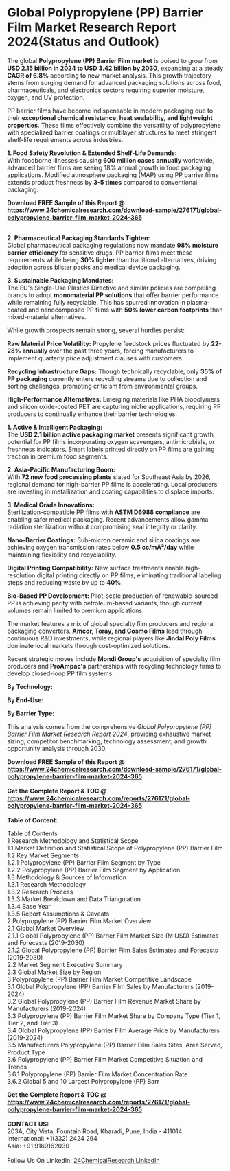 <h1>Global Polypropylene (PP) Barrier Film Market Research Report 2024(Status and Outlook)</h1><p>The global <strong>Polypropylene (PP) Barrier Film market</strong> is poised to grow from <strong>USD 2.15 billion in 2024 to USD 3.42 billion by 2030</strong>, expanding at a steady <strong>CAGR of 6.8%</strong> according to new market analysis. This growth trajectory stems from surging demand for advanced packaging solutions across food, pharmaceuticals, and electronics sectors requiring superior moisture, oxygen, and UV protection.</p><p>PP barrier films have become indispensable in modern packaging due to their <strong>exceptional chemical resistance, heat sealability, and lightweight properties</strong>. These films effectively combine the versatility of polypropylene with specialized barrier coatings or multilayer structures to meet stringent shelf-life requirements across industries.</p><p><strong>1. Food Safety Revolution &amp; Extended Shelf-Life Demands:</strong><br>
With foodborne illnesses causing <strong>600 million cases annually</strong> worldwide, advanced barrier films are seeing 18% annual growth in food packaging applications. Modified atmosphere packaging (MAP) using PP barrier films extends product freshness by <strong>3-5 times</strong> compared to conventional packaging.</p><div><b>Download FREE Sample of this Report @ 
            <a href="https://www.24chemicalresearch.com/download-sample/276171/global-polypropylene-barrier-film-market-2024-365">
            https://www.24chemicalresearch.com/download-sample/276171/global-polypropylene-barrier-film-market-2024-365</a></b></div><br><p><strong>2. Pharmaceutical Packaging Standards Tighten:</strong><br>
Global pharmaceutical packaging regulations now mandate <strong>98% moisture barrier efficiency</strong> for sensitive drugs. PP barrier films meet these requirements while being <strong>30% lighter</strong> than traditional alternatives, driving adoption across blister packs and medical device packaging.</p><p><strong>3. Sustainable Packaging Mandates:</strong><br>
The EU's Single-Use Plastics Directive and similar policies are compelling brands to adopt <strong>monomaterial PP solutions</strong> that offer barrier performance while remaining fully recyclable. This has spurred innovation in plasma-coated and nanocomposite PP films with <strong>50% lower carbon footprints</strong> than mixed-material alternatives.</p><p>While growth prospects remain strong, several hurdles persist:</p><p><strong>Raw Material Price Volatility:</strong> Propylene feedstock prices fluctuated by <strong>22-28% annually</strong> over the past three years, forcing manufacturers to implement quarterly price adjustment clauses with customers.</p><p><strong>Recycling Infrastructure Gaps:</strong> Though technically recyclable, only <strong>35% of PP packaging</strong> currently enters recycling streams due to collection and sorting challenges, prompting criticism from environmental groups.</p><p><strong>High-Performance Alternatives:</strong> Emerging materials like PHA biopolymers and silicon oxide-coated PET are capturing niche applications, requiring PP producers to continually enhance their barrier technologies.</p><p><strong>1. Active &amp; Intelligent Packaging:</strong><br>
The <strong>USD 2.1 billion active packaging market</strong> presents significant growth potential for PP films incorporating oxygen scavengers, antimicrobials, or freshness indicators. Smart labels printed directly on PP films are gaining traction in premium food segments.</p><p><strong>2. Asia-Pacific Manufacturing Boom:</strong><br>
With <strong>72 new food processing plants</strong> slated for Southeast Asia by 2026, regional demand for high-barrier PP films is accelerating. Local producers are investing in metallization and coating capabilities to displace imports.</p><p><strong>3. Medical Grade Innovations:</strong><br>
Sterilization-compatible PP films with <strong>ASTM D6988 compliance</strong> are enabling safer medical packaging. Recent advancements allow gamma radiation sterilization without compromising seal integrity or clarity.</p><p><strong>Nano-Barrier Coatings:</strong> Sub-micron ceramic and silica coatings are achieving oxygen transmission rates below <strong>0.5 cc/mÂ²/day</strong> while maintaining flexibility and recyclability.</p><p><strong>Digital Printing Compatibility:</strong> New surface treatments enable high-resolution digital printing directly on PP films, eliminating traditional labeling steps and reducing waste by up to <strong>40%</strong>.</p><p><strong>Bio-Based PP Development:</strong> Pilot-scale production of renewable-sourced PP is achieving parity with petroleum-based variants, though current volumes remain limited to premium applications.</p><p>The market features a mix of global specialty film producers and regional packaging converters. <strong>Amcor, Toray, and Cosmo Films</strong> lead through continuous R&amp;D investments, while regional players like <strong>Jindal Poly Films</strong> dominate local markets through cost-optimized solutions.</p><p>Recent strategic moves include <strong>Mondi Group's</strong> acquisition of specialty film producers and <strong>ProAmpac's</strong> partnerships with recycling technology firms to develop closed-loop PP film systems.</p><p><strong>By Technology:</strong></p><p><strong>By End-Use:</strong></p><p><strong>By Barrier Type:</strong></p><p>This analysis comes from the comprehensive <em>Global Polypropylene (PP) Barrier Film Market Research Report 2024</em>, providing exhaustive market sizing, competitor benchmarking, technology assessment, and growth opportunity analysis through 2030.</p><div><b>Download FREE Sample of this Report @ 
            <a href="https://www.24chemicalresearch.com/download-sample/276171/global-polypropylene-barrier-film-market-2024-365">
            https://www.24chemicalresearch.com/download-sample/276171/global-polypropylene-barrier-film-market-2024-365</a></b></div><br><div><b>Get the Complete Report & TOC @ 
            <a href="https://www.24chemicalresearch.com/reports/276171/global-polypropylene-barrier-film-market-2024-365">
            https://www.24chemicalresearch.com/reports/276171/global-polypropylene-barrier-film-market-2024-365</a></b></div><br>
            <b>Table of Content:</b><p>Table of Contents<br />
1 Research Methodology and Statistical Scope<br />
1.1 Market Definition and Statistical Scope of Polypropylene (PP) Barrier Film<br />
1.2 Key Market Segments<br />
1.2.1 Polypropylene (PP) Barrier Film Segment by Type<br />
1.2.2 Polypropylene (PP) Barrier Film Segment by Application<br />
1.3 Methodology & Sources of Information<br />
1.3.1 Research Methodology<br />
1.3.2 Research Process<br />
1.3.3 Market Breakdown and Data Triangulation<br />
1.3.4 Base Year<br />
1.3.5 Report Assumptions & Caveats<br />
2 Polypropylene (PP) Barrier Film Market Overview<br />
2.1 Global Market Overview<br />
2.1.1 Global Polypropylene (PP) Barrier Film Market Size (M USD) Estimates and Forecasts (2019-2030)<br />
2.1.2 Global Polypropylene (PP) Barrier Film Sales Estimates and Forecasts (2019-2030)<br />
2.2 Market Segment Executive Summary<br />
2.3 Global Market Size by Region<br />
3 Polypropylene (PP) Barrier Film Market Competitive Landscape<br />
3.1 Global Polypropylene (PP) Barrier Film Sales by Manufacturers (2019-2024)<br />
3.2 Global Polypropylene (PP) Barrier Film Revenue Market Share by Manufacturers (2019-2024)<br />
3.3 Polypropylene (PP) Barrier Film Market Share by Company Type (Tier 1, Tier 2, and Tier 3)<br />
3.4 Global Polypropylene (PP) Barrier Film Average Price by Manufacturers (2019-2024)<br />
3.5 Manufacturers Polypropylene (PP) Barrier Film Sales Sites, Area Served, Product Type<br />
3.6 Polypropylene (PP) Barrier Film Market Competitive Situation and Trends<br />
3.6.1 Polypropylene (PP) Barrier Film Market Concentration Rate<br />
3.6.2 Global 5 and 10 Largest Polypropylene (PP) Barr</p><div><b>Get the Complete Report & TOC @ 
            <a href="https://www.24chemicalresearch.com/reports/276171/global-polypropylene-barrier-film-market-2024-365">
            https://www.24chemicalresearch.com/reports/276171/global-polypropylene-barrier-film-market-2024-365</a></b></div><br><b>CONTACT US:</b><br>
            203A, City Vista, Fountain Road, Kharadi, Pune, India - 411014<br>
            International: +1(332) 2424 294<br>
            Asia: +91 9169162030 <br><br>
            Follow Us On LinkedIn: <a href="https://www.linkedin.com/company/24chemicalresearch/">24ChemicalResearch LinkedIn</a>